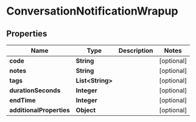 
# ConversationNotificationWrapup

## Properties
Name | Type | Description | Notes
------------ | ------------- | ------------- | -------------
**code** | **String** |  |  [optional]
**notes** | **String** |  |  [optional]
**tags** | **List&lt;String&gt;** |  |  [optional]
**durationSeconds** | **Integer** |  |  [optional]
**endTime** | **Integer** |  |  [optional]
**additionalProperties** | **Object** |  |  [optional]



